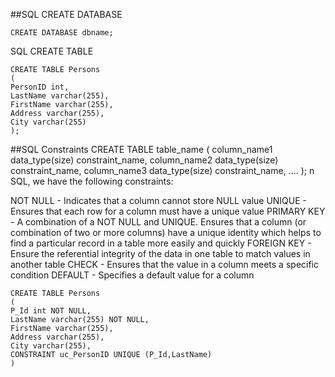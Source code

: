 ##SQL CREATE DATABASE
```
CREATE DATABASE dbname;
```
SQL CREATE TABLE
```
CREATE TABLE Persons
(
PersonID int,
LastName varchar(255),
FirstName varchar(255),
Address varchar(255),
City varchar(255)
);
```

##SQL Constraints
CREATE TABLE table_name
(
column_name1 data_type(size) constraint_name,
column_name2 data_type(size) constraint_name,
column_name3 data_type(size) constraint_name,
....
);
n SQL, we have the following constraints:

NOT NULL - Indicates that a column cannot store NULL value
UNIQUE - Ensures that each row for a column must have a unique value
PRIMARY KEY - A combination of a NOT NULL and UNIQUE. Ensures that a column (or combination of two or more columns) have a unique identity which helps to find a particular record in a table more easily and quickly
FOREIGN KEY - Ensure the referential integrity of the data in one table to match values in another table
CHECK - Ensures that the value in a column meets a specific condition
DEFAULT - Specifies a default value for a column

```
CREATE TABLE Persons
(
P_Id int NOT NULL,
LastName varchar(255) NOT NULL,
FirstName varchar(255),
Address varchar(255),
City varchar(255),
CONSTRAINT uc_PersonID UNIQUE (P_Id,LastName)
)
```
